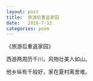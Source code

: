 ```yaml
---
layout: post
title:  旅游后重返家园
date:   2016-7-13
categories: poem
---
```

《旅游后重返家园》

西游两周历千川，风物壮美人如山。

他乡纵有千般好，家在夏村离舍难。
